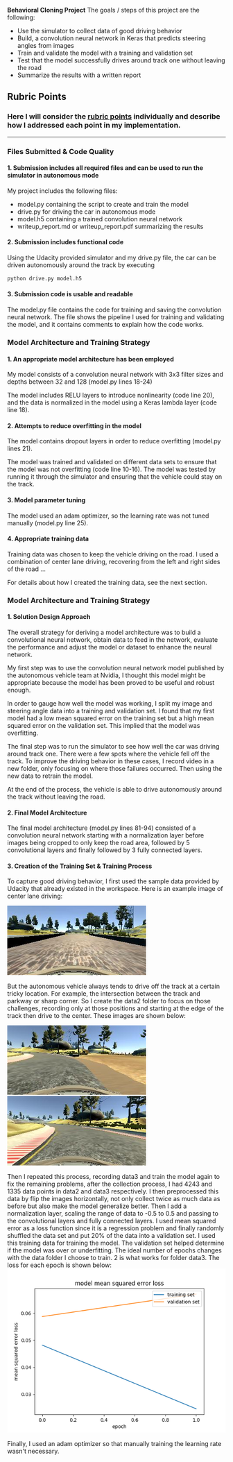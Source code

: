 **Behavioral Cloning Project**
The goals / steps of this project are the following:
* Use the simulator to collect data of good driving behavior
* Build, a convolution neural network in Keras that predicts steering angles from images
* Train and validate the model with a training and validation set
* Test that the model successfully drives around track one without leaving the road
* Summarize the results with a written report

           
[//]: # (Image References)

[image1]: ./examples/center_2016_12_01_13_30_48_287.jpg "Center Image"
[image2]: ./examples/center_2020_03_01_07_37_14_132.jpg "Recovery Image"
[image3]: ./examples/center_2020_03_01_07_47_18_682.jpg "Recovery Image"
[image4]: ./examples/msel.png "MSE"


## Rubric Points
### Here I will consider the [rubric points](https://review.udacity.com/#!/rubrics/432/view) individually and describe how I addressed each point in my implementation.  

---
### Files Submitted & Code Quality

#### 1. Submission includes all required files and can be used to run the simulator in autonomous mode

My project includes the following files:
* model.py containing the script to create and train the model
* drive.py for driving the car in autonomous mode
* model.h5 containing a trained convolution neural network 
* writeup_report.md or writeup_report.pdf summarizing the results

#### 2. Submission includes functional code
Using the Udacity provided simulator and my drive.py file, the car can be driven autonomously around the track by executing 
```sh
python drive.py model.h5
```

#### 3. Submission code is usable and readable

The model.py file contains the code for training and saving the convolution neural network. The file shows the pipeline I used for training and validating the model, and it contains comments to explain how the code works.

### Model Architecture and Training Strategy

#### 1. An appropriate model architecture has been employed

My model consists of a convolution neural network with 3x3 filter sizes and depths between 32 and 128 (model.py lines 18-24) 

The model includes RELU layers to introduce nonlinearity (code line 20), and the data is normalized in the model using a Keras lambda layer (code line 18). 

#### 2. Attempts to reduce overfitting in the model

The model contains dropout layers in order to reduce overfitting (model.py lines 21). 

The model was trained and validated on different data sets to ensure that the model was not overfitting (code line 10-16). The model was tested by running it through the simulator and ensuring that the vehicle could stay on the track.

#### 3. Model parameter tuning

The model used an adam optimizer, so the learning rate was not tuned manually (model.py line 25).

#### 4. Appropriate training data

Training data was chosen to keep the vehicle driving on the road. I used a combination of center lane driving, recovering from the left and right sides of the road ... 

For details about how I created the training data, see the next section. 

### Model Architecture and Training Strategy

#### 1. Solution Design Approach

The overall strategy for deriving a model architecture was to build a convolutional neural network, obtain data to feed in the network, evaluate the performance and adjust the model or dataset to enhance the neural network.

My first step was to use the convolution neural network model published by the autonomous vehicle team at Nvidia, I thought this model might be appropriate because the model has been proved to be useful and robust enough.

In order to gauge how well the model was working, I split my image and steering angle data into a training and validation set. I found that my first model had a low mean squared error on the training set but a high mean squared error on the validation set. This implied that the model was overfitting. 
 

The final step was to run the simulator to see how well the car was driving around track one. There were a few spots where the vehicle fell off the track. To improve the driving behavior in these cases, I record video in a new folder, only focusing on where those failures occurred. Then using the new data to retrain the model.

At the end of the process, the vehicle is able to drive autonomously around the track without leaving the road.

#### 2. Final Model Architecture

The final model architecture (model.py lines 81-94) consisted of a convolution neural network starting with a normalization layer before images being cropped to only keep the road area, followed by 5 convolutional layers and finally followed by 3 fully connected layers.


#### 3. Creation of the Training Set & Training Process

To capture good driving behavior, I first used the sample data provided by Udacity that already existed in the workspace. Here is an example image of center lane driving:

![alt text][image1]

But the autonomous vehicle always tends to drive off the track at a certain tricky location. For example, the intersection between the track and parkway or sharp corner. So I create the data2 folder to focus on those challenges, recording only at those positions and starting at the edge of the track then drive to the center. These images are shown below:

![alt text][image2]
![alt text][image3]


Then I repeated this process, recording data3 and train the model again to fix the remaining problems, after the collection process, I had 4243 and 1335 data points in data2 and data3 respectively. I then preprocessed this data by flip the images horizontally, not only collect twice as much data as before but also make the model generalize better. Then I add a normalization layer, scaling the range of data to -0.5 to 0.5 and passing to the convolutional layers and fully connected layers. I used mean squared error as a loss function since it is a regression problem and finally randomly shuffled the data set and put 20% of the data into a validation set. I used this training data for training the model.
The validation set helped determine if the model was over or underfitting. The ideal number of epochs changes with the data folder I choose to train. 2 is what works for folder data3. The loss for each epoch is shown below:
![alt text][image4]

Finally, I used an adam optimizer so that manually training the learning rate wasn't necessary.
